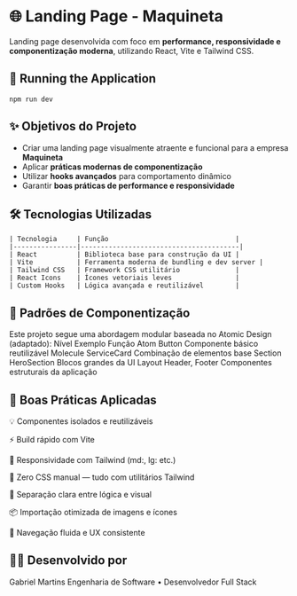 # 🌐 Landing Page - Maquineta

Landing page desenvolvida com foco em **performance, responsividade e componentização moderna**, utilizando React, Vite e Tailwind CSS.

## 🧪 Running the Application

```
npm run dev
```

## ✨ Objetivos do Projeto

- Criar uma landing page visualmente atraente e funcional para a empresa **Maquineta**
- Aplicar **práticas modernas de componentização**
- Utilizar **hooks avançados** para comportamento dinâmico
- Garantir **boas práticas de performance e responsividade**

## 🛠️ Tecnologias Utilizadas
```
| Tecnologia     | Função                                |
|----------------|----------------------------------------|
| React          | Biblioteca base para construção da UI |
| Vite           | Ferramenta moderna de bundling e dev server |
| Tailwind CSS   | Framework CSS utilitário              |
| React Icons    | Ícones vetoriais leves                |
| Custom Hooks   | Lógica avançada e reutilizável        |
```

## 📐 Padrões de Componentização

Este projeto segue uma abordagem modular baseada no Atomic Design (adaptado):
Nível	Exemplo	Função
Atom	Button	Componente básico reutilizável
Molecule	ServiceCard	Combinação de elementos base
Section	HeroSection	Blocos grandes da UI
Layout	Header, Footer	Componentes estruturais da aplicação


## 🚀 Boas Práticas Aplicadas

💡 Componentes isolados e reutilizáveis

⚡ Build rápido com Vite

📱 Responsividade com Tailwind (md:, lg: etc.)

🧼 Zero CSS manual — tudo com utilitários Tailwind

🧠 Separação clara entre lógica e visual

📦 Importação otimizada de imagens e ícones

🧭 Navegação fluida e UX consistente


## 🧑‍💻 Desenvolvido por

Gabriel Martins
Engenharia de Software • Desenvolvedor Full Stack


